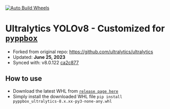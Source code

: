 [![Auto Build Wheels](https://github.com/rathaumons/ultralytics-for-pyppbox/actions/workflows/autobuild.yaml/badge.svg)](https://github.com/rathaumons/ultralytics-for-pyppbox/actions/workflows/autobuild.yaml)

# Ultralytics YOLOv8 - Customized for [`pyppbox`](https://github.com/rathaumons/pyppbox)

* Forked from original repo: https://github.com/ultralytics/ultralytics
* Updated: **June 25, 2023**
* Synced with: v8.0.122 [ca2c877](https://github.com/ultralytics/ultralytics/commit/ca2c8774d81435be30417b130f762550f3750e0f)

## How to use
* Download the latest WHL from [`release page here`](https://github.com/rathaumons/ultralytics-for-pyppbox/releases)
* Simply install the downloaded WHL file `pip install pyppbox_ultralytics-8.x.xx-py3-none-any.whl`
